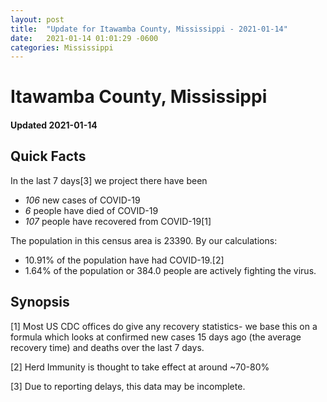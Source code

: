 ```yaml
---
layout: post
title:  "Update for Itawamba County, Mississippi - 2021-01-14"
date:   2021-01-14 01:01:29 -0600
categories: Mississippi
---
```


# Itawamba County, Mississippi
#### Updated 2021-01-14

## Quick Facts

In the last 7 days[3] we project there have been
- *106* new cases of COVID-19
- *6* people have died of COVID-19
- *107* people have recovered from COVID-19[1]

The population in this census area is 23390. By our calculations:
- 10.91% of the population have had COVID-19.[2]
- 1.64% of the population or 384.0 people are actively fighting the virus.

## Synopsis




[1] Most US CDC offices do give any recovery statistics- we base this on a formula which looks at confirmed new cases
15 days ago (the average recovery time) and deaths over the last 7 days.

[2] Herd Immunity is thought to take effect at around ~70-80%

[3] Due to reporting delays, this data may be incomplete.
 
    